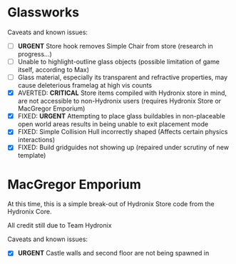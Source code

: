 
# Glassworks

Caveats and known issues:
- [ ] **URGENT** Store hook removes Simple Chair from store (research in progress…)
- [ ] Unable to highlight-outline glass objects (possible limitation of game itself, according to Max)
- [ ] Glass material, especially its transparent and refractive properties, may cause deleterious framelag at high vis counts
- [X] AVERTED: **CRITICAL** Store items compiled with Hydronix store in mind, are not accessible to non-Hydronix users (requires Hydronix Store or MacGregor Emporium)
- [x] FIXED: **URGENT** Attempting to place glass buildables in non-placeable open world areas results in being unable to exit placement mode
- [X] FIXED: Simple Collision Hull incorrectly shaped (Affects certain physics interactions)
- [x] FIXED: Build gridguides not showing up (repaired under scrutiny of new template)

# MacGregor Emporium
At this time, this is a simple break-out of Hydronix Store code from the Hydronix Core.

All credit still due to Team Hydronix

Caveats and known issues:
- [x] **URGENT** Castle walls and second floor are not being spawned in
